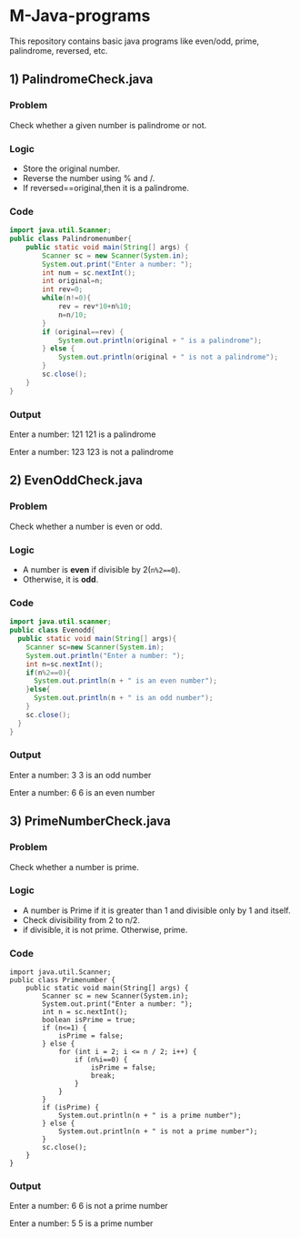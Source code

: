 # M-Java-programs
This repository contains basic java programs like even/odd, prime, palindrome, reversed, etc.
## 1) PalindromeCheck.java
### Problem
Check whether a given number is palindrome or not.
### Logic
- Store the original number.
- Reverse the number using % and /.
- If reversed==original,then it is a palindrome.
### Code
```java
import java.util.Scanner;
public class Palindromenumber{
    public static void main(String[] args) {
        Scanner sc = new Scanner(System.in);
        System.out.print("Enter a number: ");
        int num = sc.nextInt();
        int original=n;
        int rev=0;    
        while(n!=0){       
            rev = rev*10+n%10;
            n=n/10;
        }
        if (original==rev) {
            System.out.println(original + " is a palindrome");
        } else {
            System.out.println(original + " is not a palindrome");
        }
        sc.close();
    }
}
```
### Output
Enter a number: 121
121 is a palindrome

Enter a number: 123
123 is not a palindrome

## 2) EvenOddCheck.java
### Problem
Check whether a number is even or odd.
### Logic
- A number is **even** if divisible by 2(`n%2==0`).
- Otherwise, it is **odd**.
### Code
```java
import java.util.scanner;
public class Evenodd{
  public static void main(String[] args){
    Scanner sc=new Scanner(System.in);
    System.out.println("Enter a number: ");
    int n=sc.nextInt();
    if(n%2==0){
      System.out.println(n + " is an even number");
    }else{
      System.out.println(n + " is an odd number");
    }
    sc.close();
  }
}
```
### Output
Enter a number: 3
3 is an odd number

Enter a number: 6
6 is an even number

## 3) PrimeNumberCheck.java
### Problem
Check whether a number is prime.
### Logic
- A number is Prime if it is greater than 1 and divisible only by 1 and itself.
- Check divisibility from 2 to n/2.
- if divisible, it is not prime. Otherwise, prime.
### Code
```
import java.util.Scanner;
public class Primenumber {
    public static void main(String[] args) {
        Scanner sc = new Scanner(System.in);
        System.out.print("Enter a number: ");
        int n = sc.nextInt();
        boolean isPrime = true;
        if (n<=1) {
            isPrime = false;
        } else {
            for (int i = 2; i <= n / 2; i++) {
                if (n%i==0) {
                    isPrime = false;
                    break;
                }
            }
        }
        if (isPrime) {
            System.out.println(n + " is a prime number");
        } else {
            System.out.println(n + " is not a prime number");
        }
        sc.close();
    }
}
```
### Output
Enter a number: 6
6 is not a prime number

Enter a number: 5
5 is a prime number


